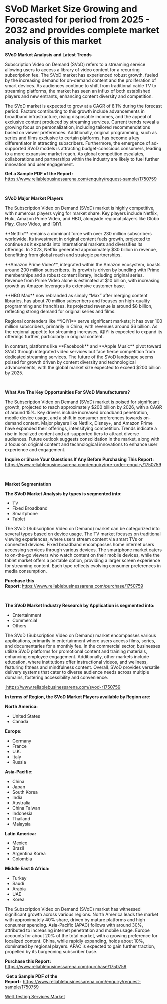 <p><h1>SVoD Market Size Growing and Forecasted for period from 2025 - 2032 and provides complete market analysis of this market</h1></p><p><strong>SVoD Market Analysis and Latest Trends</strong></p>
<p><p>Subscription Video on Demand (SVoD) refers to a streaming service allowing users to access a library of video content for a recurring subscription fee. The SVoD market has experienced robust growth, fueled by the increasing demand for on-demand content and the proliferation of smart devices. As audiences continue to shift from traditional cable TV to streaming platforms, the market has seen an influx of both established players and new entrants, enhancing content diversity and competition.</p><p>The SVoD market is expected to grow at a CAGR of 8.1% during the forecast period. Factors contributing to this growth include advancements in broadband infrastructure, rising disposable incomes, and the appeal of exclusive content produced by streaming services. Current trends reveal a growing focus on personalization, including tailored recommendations based on viewer preferences. Additionally, original programming, such as series and films exclusive to certain platforms, has become a key differentiator in attracting subscribers. Furthermore, the emergence of ad-supported SVoD models is attracting budget-conscious consumers, leading to a more expansive market reach. As global competition escalates, collaborations and partnerships within the industry are likely to fuel further innovation and user engagement.</p></p>
<p><strong>Get a Sample PDF of the Report:&nbsp;</strong> <a href="https://www.reliablebusinessarena.com/enquiry/request-sample/1750759?utm_campaign=3289&utm_medium=2&utm_source=Github&utm_content=ia&utm_term=09032025&utm_id=svod">https://www.reliablebusinessarena.com/enquiry/request-sample/1750759</a></p>
<p>&nbsp;</p>
<p><strong>SVoD Major Market Players</strong></p>
<p><p>The Subscription Video on Demand (SVoD) market is highly competitive, with numerous players vying for market share. Key players include Netflix, Hulu, Amazon Prime Video, and HBO, alongside regional players like Globo Play, Claro Video, and iQIYI. </p><p>**Netflix** remains a dominant force with over 230 million subscribers worldwide. Its investment in original content fuels growth, projected to continue as it expands into international markets and diversifies its offerings. In 2023, Netflix generated approximately $30 billion in revenue, benefitting from global reach and strategic partnerships.</p><p>**Amazon Prime Video**, integrated within the Amazon ecosystem, boasts around 200 million subscribers. Its growth is driven by bundling with Prime memberships and a robust content library, including original series. Revenue from Prime Video alone is estimated at $10 billion, with increasing growth as Amazon leverages its extensive customer base.</p><p>**HBO Max** now rebranded as simply “Max” after merging content libraries, has about 70 million subscribers and focuses on high-quality programming and franchises. Its projected revenue is around $8 billion, reflecting strong demand for original series and films.</p><p>Regional contenders like **iQIYI** serve significant markets; it has over 100 million subscribers, primarily in China, with revenues around $6 billion. As the regional appetite for streaming increases, iQIYI is expected to expand its offerings further, particularly in original content.</p><p>In contrast, platforms like **Facebook** and **Apple Music** pivot toward SVoD through integrated video services but face fierce competition from dedicated streaming services. The future of the SVoD landscape seems poised for growth driven by content diversity and technological advancements, with the global market size expected to exceed $200 billion by 2025.</p></p>
<p>&nbsp;</p>
<p><strong>What Are The Key Opportunities For SVoD Manufacturers?</strong></p>
<p><p>The Subscription Video on Demand (SVoD) market is poised for significant growth, projected to reach approximately $200 billion by 2026, with a CAGR of around 15%. Key drivers include increased broadband penetration, mobile device usage, and a shift in consumer preferences towards on-demand content. Major players like Netflix, Disney+, and Amazon Prime have expanded their offerings, intensifying competition. Trends indicate a rise in localized content and ad-supported tiers to attract diverse audiences. Future outlook suggests consolidation in the market, along with a focus on original content and technological innovations to enhance user experience and engagement.</p></p>
<p><strong>Inquire or Share Your Questions If Any Before Purchasing This Report:</strong> <a href="https://www.reliablebusinessarena.com/enquiry/pre-order-enquiry/1750759?utm_campaign=3289&utm_medium=2&utm_source=Github&utm_content=ia&utm_term=09032025&utm_id=svod">https://www.reliablebusinessarena.com/enquiry/pre-order-enquiry/1750759</a></p>
<p>&nbsp;</p>
<p><strong>Market Segmentation</strong></p>
<p><strong>The SVoD Market Analysis by types is segmented into:</strong></p>
<p><ul><li>TV</li><li>Fixed Broadband</li><li>Smartphone</li><li>Tablet</li></ul></p>
<p><p>The SVoD (Subscription Video on Demand) market can be categorized into several types based on device usage. The TV market focuses on traditional viewing experiences, where users stream content via smart TVs or connected devices. Fixed broadband encompasses home internet users accessing services through various devices. The smartphone market caters to on-the-go viewers who watch content on their mobile devices, while the tablet market offers a portable option, providing a larger screen experience for streaming content. Each type reflects evolving consumer preferences in media consumption.</p></p>
<p><strong>Purchase this Report:&nbsp;</strong><a href="https://www.reliablebusinessarena.com/purchase/1750759?utm_campaign=3289&utm_medium=2&utm_source=Github&utm_content=ia&utm_term=09032025&utm_id=svod">https://www.reliablebusinessarena.com/purchase/1750759</a></p>
<p>&nbsp;</p>
<p><strong>The SVoD Market Industry Research by Application is segmented into:</strong></p>
<p><ul><li>Entertainment</li><li>Commercial</li><li>Others</li></ul></p>
<p><p>The SVoD (Subscription Video on Demand) market encompasses various applications, primarily in entertainment where users access films, series, and documentaries for a monthly fee. In the commercial sector, businesses utilize SVoD platforms for promotional content and training materials, enhancing employee engagement. Additionally, other markets include education, where institutions offer instructional videos, and wellness, featuring fitness and mindfulness content. Overall, SVoD provides versatile delivery systems that cater to diverse audience needs across multiple domains, fostering accessibility and convenience.</p></p>
<p><a href="https://www.reliablebusinessarena.com/svod-r1750759?utm_campaign=3289&utm_medium=2&utm_source=Github&utm_content=ia&utm_term=09032025&utm_id=svod">&nbsp;https://www.reliablebusinessarena.com/svod-r1750759</a></p>
<p><strong>In terms of Region, the SVoD Market Players available by Region are:</strong></p>
<p>
    <p> <strong> North America: </strong>
        <ul>
            <li>United States</li>
            <li>Canada</li>
        </ul>
        </p> 
    <p> <strong> Europe: </strong>
        <ul>
            <li>Germany</li>
            <li>France</li>
            <li>U.K.</li>
            <li>Italy</li>
            <li>Russia</li>
        </ul>
        </p> 
    <p> <strong> Asia-Pacific: </strong>
        <ul>
            <li>China</li>
            <li>Japan</li>
            <li>South Korea</li>
            <li>India</li>
            <li>Australia</li>
            <li>China Taiwan</li>
            <li>Indonesia</li>
            <li>Thailand</li>
            <li>Malaysia</li>
        </ul>
        </p> 
    <p> <strong> Latin America: </strong>
        <ul>
            <li>Mexico</li>
            <li>Brazil</li>
            <li>Argentina Korea</li>
            <li>Colombia</li>
        </ul>
        </p> 
    <p> <strong> Middle East & Africa: </strong>
        <ul>
            <li>Turkey</li>
            <li>Saudi</li>
            <li>Arabia</li>
            <li>UAE</li>
            <li>Korea</li>
        </ul>
    </p>
    </p>
<p><p>The Subscription Video on Demand (SVoD) market has witnessed significant growth across various regions. North America leads the market with approximately 40% share, driven by mature platforms and high consumer spending. Asia-Pacific (APAC) follows with around 30%, attributed to increasing internet penetration and mobile usage. Europe accounts for about 20% of the total market, with a growing preference for localized content. China, while rapidly expanding, holds about 10%, dominated by regional players. APAC is expected to gain further traction, propelled by its burgeoning subscriber base.</p></p>
<p><strong>Purchase this Report: </strong><a href="https://www.reliablebusinessarena.com/purchase/1750759?utm_campaign=3289&utm_medium=2&utm_source=Github&utm_content=ia&utm_term=09032025&utm_id=svod">https://www.reliablebusinessarena.com/purchase/1750759</a></p>
<p>&nbsp;<strong>Get a Sample PDF of the Report:&nbsp;&nbsp;</strong><a href="https://www.reliablebusinessarena.com/enquiry/request-sample/1750759?utm_campaign=3289&utm_medium=2&utm_source=Github&utm_content=ia&utm_term=09032025&utm_id=svod">https://www.reliablebusinessarena.com/enquiry/request-sample/1750759</a></p>
<p><strong></strong></p>
<p><p><a href="https://github.com/porstheftyux/Market-Research-Report-List-1/blob/main/well-testing-services-market.md?utm_campaign=3289&utm_medium=2&utm_source=Github&utm_content=ia&utm_term=09032025&utm_id=svod">Well Testing Services Market</a></p></p>